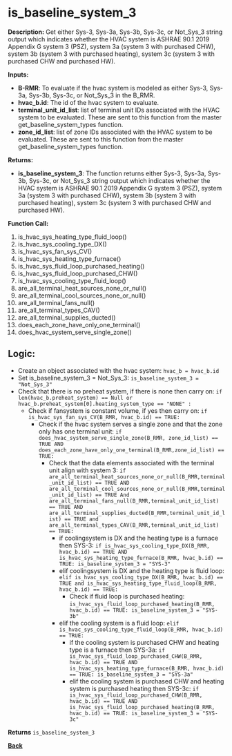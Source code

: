 # is_baseline_system_3  

**Description:** Get either Sys-3, Sys-3a, Sys-3b, Sys-3c, or Not_Sys_3 string output which indicates whether the HVAC system is ASHRAE 90.1 2019 Appendix G system 3 (PSZ), system 3a (system 3 with purchased CHW), system 3b (system 3 with purchased heating), system 3c (system 3 with purchased CHW and purchased HW).  

**Inputs:**  
- **B-RMR**: To evaluate if the hvac system is modeled as either Sys-3, Sys-3a, Sys-3b, Sys-3c, or Not_Sys_3 in the B_RMR.   
- **hvac_b.id**: The id of the hvac system to evaluate.  
- **terminal_unit_id_list**: list of terminal unit IDs associated with the HVAC system to be evaluated. These are sent to this function from the master get_baseline_system_types function.
- **zone_id_list**: list of zone IDs associated with the HVAC system to be evaluated. These are sent to this function from the master get_baseline_system_types function.

**Returns:**  
- **is_baseline_system_3**: The function returns either Sys-3, Sys-3a, Sys-3b, Sys-3c, or Not_Sys_3 string output which indicates whether the HVAC system is ASHRAE 90.1 2019 Appendix G system 3 (PSZ), system 3a (system 3 with purchased CHW), system 3b (system 3 with purchased heating), system 3c (system 3 with purchased CHW and purchased HW).   
 
**Function Call:** 
1. is_hvac_sys_heating_type_fluid_loop()
2. is_hvac_sys_cooling_type_DX()
3. is_hvac_sys_fan_sys_CV()  
4. is_hvac_sys_heating_type_furnace()
5. is_hvac_sys_fluid_loop_purchased_heating()
6. is_hvac_sys_fluid_loop_purchased_CHW()
7. is_hvac_sys_cooling_type_fluid_loop()
8. are_all_terminal_heat_sources_none_or_null()  
9. are_all_terminal_cool_sources_none_or_null() 
10. are_all_terminal_fans_null()  
11. are_all_terminal_types_CAV()  
12. are_all_terminal_supplies_ducted()  
13. does_each_zone_have_only_one_terminal()    
14. does_hvac_system_serve_single_zone()  
 
## Logic:    
- Create an object associated with the hvac system: `hvac_b = hvac_b.id`  
- Set is_baseline_system_3 = Not_Sys_3: `is_baseline_system_3 = "Not_Sys_3"`    
- Check that there is no preheat system, if there is none then carry on: `if len(hvac_b.preheat_system) == Null or hvac_b.preheat_system[0].heating_system_type == "NONE" :`     
    - Check if fansystem is constant volume, if yes then carry on: `if is_hvac_sys_fan_sys_CV(B_RMR, hvac_b.id) == TRUE:`  
        - Check if the hvac system serves a single zone and that the zone only has one terminal unit: `if does_hvac_system_serve_single_zone(B_RMR, zone_id_list) == TRUE AND does_each_zone_have_only_one_terminal(B_RMR,zone_id_list) == TRUE:`     
            - Check that the data elements associated with the terminal unit align with system 3: `if are_all_terminal_heat_sources_none_or_null(B_RMR,terminal_unit_id_list) == TRUE AND are_all_terminal_cool_sources_none_or_null(B_RMR,terminal_unit_id_list) == TRUE And are_all_terminal_fans_null(B_RMR,terminal_unit_id_list) == TRUE AND are_all_terminal_supplies_ducted(B_RMR,terminal_unit_id_list) == TRUE and are_all_terminal_types_CAV(B_RMR,terminal_unit_id_list) == TRUE:`        
                - if coolingsystem is DX and the heating type is a furnace then SYS-3: `if is_hvac_sys_cooling_type_DX(B_RMR, hvac_b.id) == TRUE AND is_hvac_sys_heating_type_furnace(B_RMR, hvac_b.id) == TRUE: is_baseline_system_3 = "SYS-3"`
                - elif coolingsystem is DX and the heating type is fluid loop: `elif is_hvac_sys_cooling_type_DX(B_RMR, hvac_b.id) == TRUE and is_hvac_sys_heating_type_fluid_loop(B_RMR, hvac_b.id) == TRUE:`  
                    - Check if fluid loop is purchased heating: `is_hvac_sys_fluid_loop_purchased_heating(B_RMR, hvac_b.id) == TRUE: is_baseline_system_3 = "SYS-3b"`
                - elif the cooling system is a fluid loop: `elif is_hvac_sys_cooling_type_fluid_loop(B_RMR, hvac_b.id) == TRUE:`   
                    - if the cooling system is purchased CHW and heating type is a furnace then SYS-3a: `if is_hvac_sys_fluid_loop_purchased_CHW(B_RMR, hvac_b.id) == TRUE AND is_hvac_sys_heating_type_furnace(B_RMR, hvac_b.id) == TRUE: is_baseline_system_3 = "SYS-3a"`
                    - elif the cooling system is purchased CHW and heating system is purchased heating then SYS-3c: `if is_hvac_sys_fluid_loop_purchased_CHW(B_RMR, hvac_b.id) == TRUE AND is_hvac_sys_fluid_loop_purchased_heating(B_RMR, hvac_b.id) == TRUE: is_baseline_system_3 = "SYS-3c"`  

**Returns** `is_baseline_system_3`  



**[Back](../_toc.md)**